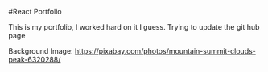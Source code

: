 #React Portfolio

This is my portfolio, I worked hard on it I guess.
Trying to update the git hub page 

Background Image: https://pixabay.com/photos/mountain-summit-clouds-peak-6320288/